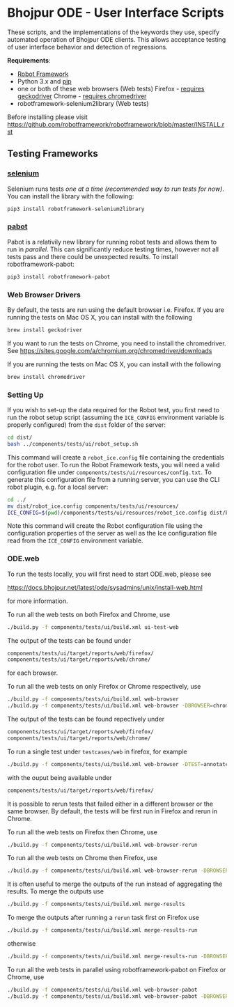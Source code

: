 # Bhojpur ODE - User Interface Scripts

These scripts, and the implementations of the keywords they use,
specify automated operation of Bhojpur ODE clients. This allows acceptance
testing of user interface behavior and detection of regressions.

**Requirements**:

- [Robot Framework](http://robotframework.org)
- Python 3.x and [pip](https://pip.pypa.io/en/stable/)
- one or both of these web browsers (Web tests)
   Firefox - [requires geckodriver](#web-browser-drivers)
   Chrome - [requires chromedriver](#web-browser-drivers)
- robotframework-selenium2library (Web tests)

Before installing please visit
https://github.com/robotframework/robotframework/blob/master/INSTALL.rst

## Testing Frameworks

### [selenium](http://github.com/rtomac/robotframework-selenium2library)

Selenium runs tests _one at a time (recommended way to run tests for now)_.
You can install the library with the following:

```bash
pip3 install robotframework-selenium2library
```

### [pabot](https://github.com/mkorpela/pabot/)

Pabot is a relativily new library for running robot tests and allows them to run in _parallel_.
This can significantly reduce testing times, however not all tests pass and there could be
unexpected results. To install robotframework-pabot:

```bash 
pip3 install robotframework-pabot
```

### Web Browser Drivers

By default, the tests are run using the default browser i.e. Firefox.
If you are running the tests on Mac OS X, you can install with the following

```bash
brew install geckodriver
```

If you want to run the tests on Chrome, you need to install the chromedriver.
See https://sites.google.com/a/chromium.org/chromedriver/downloads

If you are running the tests on Mac OS X, you can install with the following

```bash
brew install chromedriver
```

### Setting Up

If you wish to set-up the data required for the Robot test, you first need to
run the robot setup script (assuming the `ICE_CONFIG` environment variable is
properly configured) from the `dist` folder of the server:

```bash
cd dist/
bash ../components/tests/ui/robot_setup.sh
```

This command will create a `robot_ice.config` file containing the credentials
for the robot user. To run the Robot Framework tests, you will need a valid
configuration file under ``components/tests/ui/resources/config.txt``. To
generate this configuration file from a running server, you can use the CLI
robot plugin, e.g. for a  local server:

```bash
cd ../
mv dist/robot_ice.config components/tests/ui/resources/
ICE_CONFIG=$(pwd)/components/tests/ui/resources/robot_ice.config dist/bin/ode --path components/tests/ui/plugins robot config > components/tests/ui/resources/config.txt
```

Note this command will create the Robot configuration file using the
configuration properties of the server as well as the Ice configuration file
read from the `ICE_CONFIG` environment variable.

### ODE.web

To run the tests locally, you will first need to start ODE.web, please see

https://docs.bhojpur.net/latest/ode/sysadmins/unix/install-web.html

for more information.

To run all the web tests on both Firefox and Chrome, use

```bash
./build.py -f components/tests/ui/build.xml ui-test-web
```

The output of the tests can be found under

```bash
components/tests/ui/target/reports/web/firefox/
components/tests/ui/target/reports/web/chrome/
```

for each browser.

To run all the web tests on only Firefox or Chrome respectively, use

```bash
./build.py -f components/tests/ui/build.xml web-browser
./build.py -f components/tests/ui/build.xml web-browser -DBROWSER=chrome
```

The output of the tests can be found repectively under

```bash
components/tests/ui/target/reports/web/firefox/
components/tests/ui/target/reports/web/chrome/
```

To run a single test under `testcases/web` in firefox, for example

```bash
./build.py -f components/tests/ui/build.xml web-browser -DTEST=annotate_test.txt
```

with the ouput being available under

```bash
components/tests/ui/target/reports/web/firefox/
```

It is possible to rerun tests that failed either in a different browser or the same browser.
By default, the tests will be first run in Firefox and rerun in Chrome.

To run all the web tests on Firefox then Chrome, use

```bash
./build.py -f components/tests/ui/build.xml web-browser-rerun
```

To run all the web tests on Chrome then Firefox, use

```bash
./build.py -f components/tests/ui/build.xml web-browser-rerun -DBROWSER=chrome -DTARGETBROWSER=firefox
```

It is often useful to merge the outputs of the run instead of aggregating the results.
To merge the outputs use

```bash
./build.py -f components/tests/ui/build.xml merge-results
```

To merge the outputs after running a `rerun` task first on Firefox use

```bash
./build.py -f components/tests/ui/build.xml merge-results-run
```

otherwise

```bash
./build.py -f components/tests/ui/build.xml merge-results-run -DBROWSER=chrome
```

To run all the web tests in parallel using robotframework-pabot on Firefox or Chrome, use

```bash
./build.py -f components/tests/ui/build.xml web-browser-pabot
./build.py -f components/tests/ui/build.xml web-browser-pabot -DBROWSER=chrome
```
